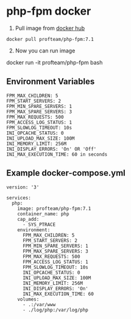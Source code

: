 # php-fpm docker

1. Pull image from [docker hub](https://hub.docker.com/r/profteam/php-fpm)

`docker pull profteam/php-fpm:7.1`

2. Now you can run image

docker run -it profteam/php-fpm bash

## Environment Variables
```
FPM_MAX_CHILDREN: 5
FPM_START_SERVERS: 2
FPM_MIN_SPARE_SERVERS: 1
FPM_MAX_SPARE_SERVERS: 3
FPM_MAX_REQUESTS: 500
FPM_ACCESS_LOG_STATUS: 1
FPM_SLOWLOG_TIMEOUT: 10s
INI_OPCACHE_STATUS: 0
INI_UPLOAD_MAX_SIZE: 100M
INI_MEMORY_LIMIT: 256M
INI_DISPLAY_ERRORS: 'On' OR 'Off'
INI_MAX_EXECUTION_TIME: 60 in seconds
```

## Example docker-compose.yml 
```
version: '3'

services:
  php:
    image: profteam/php-fpm:7.1
    container_name: php
    cap_add:
      - SYS_PTRACE
    environment:
      FPM_MAX_CHILDREN: 5
      FPM_START_SERVERS: 2
      FPM_MIN_SPARE_SERVERS: 1
      FPM_MAX_SPARE_SERVERS: 3
      FPM_MAX_REQUESTS: 500
      FPM_ACCESS_LOG_STATUS: 1
      FPM_SLOWLOG_TIMEOUT: 10s
      INI_OPCACHE_STATUS: 0
      INI_UPLOAD_MAX_SIZE: 100M
      INI_MEMORY_LIMIT: 256M
      INI_DISPLAY_ERRORS: 'On'
      INI_MAX_EXECUTION_TIME: 60
    volumes:
      - .:/var/www
      - ./log/php:/var/log/php
```
